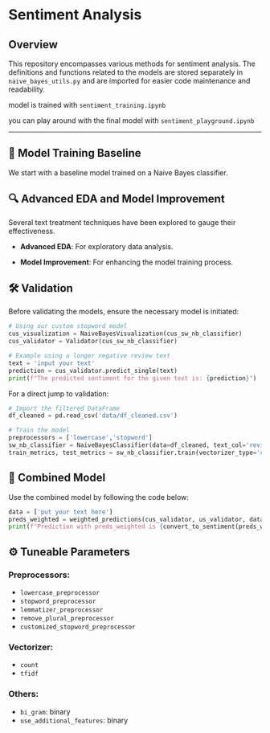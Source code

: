# Sentiment Analysis

## Overview

This repository encompasses various methods for sentiment analysis. The definitions and functions related to the models are stored separately in `naive_bayes_utils.py` and are imported for easier code maintenance and readability.

model is trained with `sentiment_training.ipynb` 

you can play around with the final model with `sentiment_playground.ipynb` 

---

## 🚀 Model Training Baseline

We start with a baseline model trained on a Naive Bayes classifier.

## 🔍 Advanced EDA and Model Improvement

Several text treatment techniques have been explored to gauge their effectiveness.

- **Advanced EDA**: For exploratory data analysis.
  
- **Model Improvement**: For enhancing the model training process.

## 🛠️ Validation

Before validating the models, ensure the necessary model is initiated:

```python
# Using our custom stopword model
cus_visualization = NaiveBayesVisualization(cus_sw_nb_classifier)
cus_validator = Validator(cus_sw_nb_classifier)

# Example using a longer negative review text
text = 'input your text'
prediction = cus_validator.predict_single(text)
print(f"The predicted sentiment for the given text is: {prediction}")
```

For a direct jump to validation:

```python
# Import the filtered DataFrame
df_cleaned = pd.read_csv('data/df_cleaned.csv')

# Train the model
preprocessors = ['lowercase','stopword']
sw_nb_classifier = NaiveBayesClassifier(data=df_cleaned, text_col='review_text', preprocessors=preprocessors)
train_metrics, test_metrics = sw_nb_classifier.train(vectorizer_type='count', use_additional_features=False)
```

## 🤖 Combined Model

Use the combined model by following the code below:

```python
data = ['put your text here']
preds_weighted = weighted_predictions(cus_validator, us_validator, data, 0.6, 0.4)
print(f"Prediction with preds_weighted is {convert_to_sentiment(preds_weighted[0])}")
```

## ⚙️ Tuneable Parameters

### Preprocessors:
- `lowercase_preprocessor`
- `stopword_preprocessor`
- `lemmatizer_preprocessor`
- `remove_plural_preprocessor`
- `customized_stopword_preprocessor`

### Vectorizer:
- `count`
- `tfidf`

### Others:
- `bi_gram`: binary
- `use_additional_features`: binary
